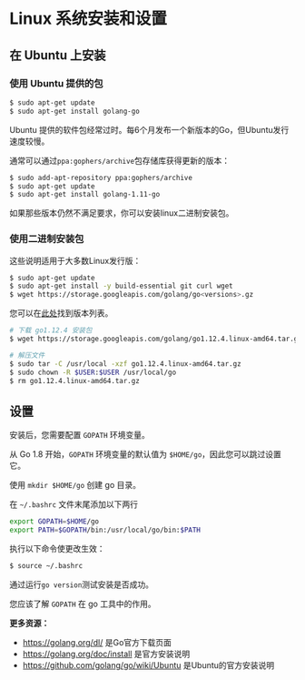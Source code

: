 # Linux 系统安装和设置
## 在 Ubuntu 上安装

### 使用 Ubuntu 提供的包

```bash
$ sudo apt-get update
$ sudo apt-get install golang-go
```
Ubuntu 提供的软件包经常过时。每6个月发布一个新版本的Go，但Ubuntu发行速度较慢。

通常可以通过`ppa:gophers/archive`包存储库获得更新的版本：

```bash
$ sudo add-apt-repository ppa:gophers/archive
$ sudo apt-get update
$ sudo apt-get install golang-1.11-go
```
如果那些版本仍然不满足要求，你可以安装linux二进制安装包。

### 使用二进制安装包
这些说明适用于大多数Linux发行版：

```bash
$ sudo apt-get update
$ sudo apt-get install -y build-essential git curl wget
$ wget https://storage.googleapis.com/golang/go<versions>.gz
```

您可以在[此处](https://golang.org/doc/install)找到版本列表。

```bash
# 下载 go1.12.4 安装包
$ wget https://storage.googleapis.com/golang/go1.12.4.linux-amd64.tar.gz

# 解压文件
$ sudo tar -C /usr/local -xzf go1.12.4.linux-amd64.tar.gz
$ sudo chown -R $USER:$USER /usr/local/go
$ rm go1.12.4.linux-amd64.tar.gz
```

## 设置
安装后，您需要配置 `GOPATH` 环境变量。

从 Go 1.8 开始，`GOPATH` 环境变量的默认值为 `$HOME/go`，因此您可以跳过设置它。

使用 `mkdir $HOME/go` 创建 go 目录。

在 `~/.bashrc` 文件末尾添加以下两行
```bash
export GOPATH=$HOME/go
export PATH=$GOPATH/bin:/usr/local/go/bin:$PATH
```
执行以下命令使更改生效：
```bash
$ source ~/.bashrc
```
通过运行`go version`测试安装是否成功。

您应该了解 `GOPATH` 在 go 工具中的作用。

**更多资源：**

* https://golang.org/dl/ 是Go官方下载页面
* https://golang.org/doc/install 是官方安装说明
* https://github.com/golang/go/wiki/Ubuntu 是Ubuntu的官方安装说明
